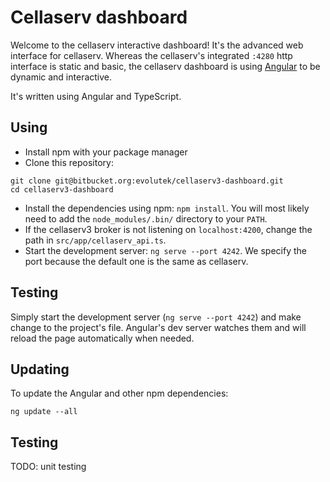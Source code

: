 # Cellaserv dashboard

Welcome to the cellaserv interactive dashboard! It's the advanced web interface
for cellaserv. Whereas the cellaserv's integrated `:4280` http interface is
static and basic, the cellaserv dashboard is using
[Angular](https://angular.io) to be dynamic and interactive.

It's written using Angular and TypeScript.

## Using

* Install npm with your package manager
* Clone this repository:

```
git clone git@bitbucket.org:evolutek/cellaserv3-dashboard.git
cd cellaserv3-dashboard
```

* Install the dependencies using npm: `npm install`. You will most likely need
  to add the `node_modules/.bin/` directory to your `PATH`.
* If the cellaserv3 broker is not listening on `localhost:4200`, change the
  path in `src/app/cellaserv_api.ts`.
* Start the development server: `ng serve --port 4242`. We specify the port
  because the default one is the same as cellaserv.

## Testing

Simply start the development server (`ng serve --port 4242`) and make change to
the project's file. Angular's dev server watches them and will reload the page
automatically when needed.

## Updating

To update the Angular and other npm dependencies:

```
ng update --all
```

## Testing

TODO: unit testing
